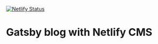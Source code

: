 [![Netlify Status](https://api.netlify.com/api/v1/badges/c45e57b5-6a22-4600-8872-63b933f74321/deploy-status)](https://app.netlify.com/sites/gatsbyfoodblog/deploys)

# Gatsby blog with Netlify CMS
